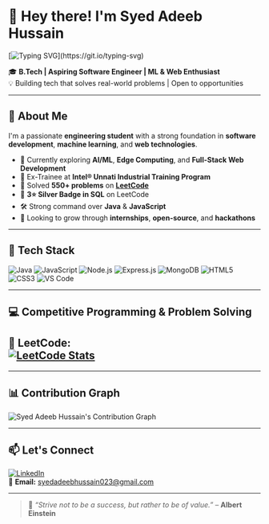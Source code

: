 # 👋 Hey there! I'm Syed Adeeb Hussain  
[![Typing SVG](https://readme-typing-svg.herokuapp.com?font=Fira+Code&pause=1000&color=00F7FF&center=true&width=435&lines=Software+Engineer+in+Making;Machine+Learning+%7C+Web+Developer;550%2B+LeetCode+Problems+Solved;Always+Learning+New+Things!)](https://git.io/typing-svg)

🎓 **B.Tech | Aspiring Software Engineer | ML & Web Enthusiast**  
💡 Building tech that solves real-world problems | Open to opportunities  

---

## 🚀 About Me  

I'm a passionate **engineering student** with a strong foundation in **software development**, **machine learning**, and **web technologies**.  


- 🌱 Currently exploring **AI/ML**, **Edge Computing**, and **Full-Stack Web Development**  
- 🧠 Ex-Trainee at **Intel® Unnati Industrial Training Program**  
- 🧩 Solved **550+ problems** on [**LeetCode**](https://leetcode.com/u/Syed-Adeeb-Hussain/)  
- 🥈 **3⭐ Silver Badge in SQL** on LeetCode  
- 🛠️ Strong command over **Java** & **JavaScript**  
- 🎯 Looking to grow through **internships**, **open-source**, and **hackathons**  

---

## 🧰 Tech Stack  

![Java](https://img.shields.io/badge/-Java-007396?style=for-the-badge&logo=java&logoColor=white)
![JavaScript](https://img.shields.io/badge/-JavaScript-F7DF1E?style=for-the-badge&logo=javascript&logoColor=black)
![Node.js](https://img.shields.io/badge/-Node.js-339933?style=for-the-badge&logo=nodedotjs&logoColor=white)
![Express.js](https://img.shields.io/badge/-Express.js-000000?style=for-the-badge&logo=express&logoColor=white)
![MongoDB](https://img.shields.io/badge/-MongoDB-47A248?style=for-the-badge&logo=mongodb&logoColor=white)
![HTML5](https://img.shields.io/badge/-HTML5-E34F26?style=for-the-badge&logo=html5&logoColor=white)
![CSS3](https://img.shields.io/badge/-CSS3-1572B6?style=for-the-badge&logo=css3&logoColor=white)
![VS Code](https://img.shields.io/badge/-VS%20Code-007ACC?style=for-the-badge&logo=visual-studio-code)

---

## 💻 Competitive Programming & Problem Solving  

🏅 **LeetCode:**  
[![LeetCode Stats](https://leetcard.jacoblin.cool/Syed-Adeeb-Hussain?theme=dark&font=Karma&ext=heatmap)](https://leetcode.com/u/Syed-Adeeb-Hussain/)
---


---

## 📊 Contribution Graph  

![Syed Adeeb Hussain's Contribution Graph](https://github-readme-activity-graph.vercel.app/graph?username=syedadeebhussain&theme=react-dark&hide_border=true)




---

## 📫 Let's Connect  

[![LinkedIn](https://img.shields.io/badge/-LinkedIn-0077B5?style=for-the-badge&logo=linkedin&logoColor=white)](https://www.linkedin.com/in/syedadeebhussain/)  
📧 **Email:** [syedadeebhussain023@gmail.com](mailto:syedadeebhussain023@gmail.com)

---

> 💬 *“Strive not to be a success, but rather to be of value.”* – **Albert Einstein**
